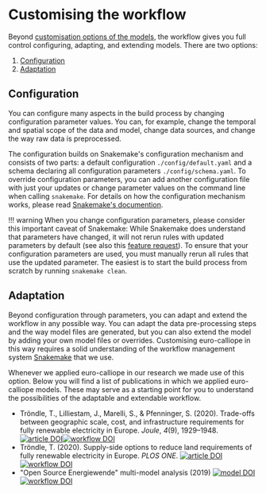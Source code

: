 # Customising the workflow

Beyond [customisation options of the models](../model/customisation.md), the workflow gives you full control configuring, adapting, and extending models. There are two options:

1. [Configuration](./customisation.md#configuration)
2. [Adaptation](./customisation.md#adaptation)

## Configuration

You can configure many aspects in the build process by changing configuration parameter values.
You can, for example, change the temporal and spatial scope of the data and model, change data sources, and change the way raw data is preprocessed.

The configuration builds on Snakemake's configuration mechanism and consists of two parts: a default configuration `./config/default.yaml` and a schema declaring all configuration parameters `./config/schema.yaml`.
To override configuration parameters, you can add another configuration file with just your updates or change parameter values on the command line when calling `snakemake`.
For details on how the configuration mechanism works, please read [Snakemake's documention](https://snakemake.readthedocs.io/en/v6.1.1/snakefiles/configuration.html).

!!! warning
    When you change configuration parameters, please consider this important caveat of Snakemake:
    While Snakemake does understand that parameters have changed, it will not rerun rules with updated parameters by default (see also this [feature request](https://github.com/snakemake/snakemake/issues/976)).
    To ensure that your configuration parameters are used, you must manually rerun all rules that use the updated parameter.
    The easiest is to start the build process from scratch by running `snakemake clean`.

## Adaptation

Beyond configuration through parameters, you can adapt and extend the workflow in any possible way.
You can adapt the data pre-processing steps and the way model files are generated, but you can also extend the model by adding your own model files or overrides.
Customising euro-calliope in this way requires a solid understanding of the workflow management system [Snakemake](https://snakemake.readthedocs.io/en/v6.1.1/index.html) that we use.

Whenever we applied euro-calliope in our research we made use of this option.
Below you will find a list of publications in which we applied euro-calliope models.
These may serve as a starting point for you to understand the possibilities of the adaptable and extendable workflow.

* Tröndle, T., Lilliestam, J., Marelli, S., &#38; Pfenninger, S. (2020). Trade-offs between geographic scale, cost, and infrastructure requirements for fully renewable electricity in Europe. <i>Joule</i>, <i>4</i>(9), 1929–1948. [![article DOI](https://img.shields.io/badge/article-10.1016/j.joule.2020.07.018-blue)](https://doi.org/10.1016/j.joule.2020.07.018)[![workflow DOI](https://img.shields.io/badge/workflow-10.5281/zenodo.3950774-blue)](https://doi.org/10.5281/zenodo.3950774)
* Tröndle, T. (2020). Supply-side options to reduce land requirements of fully renewable electricity in Europe. <i>PLOS ONE</i>. [![article DOI](https://img.shields.io/badge/article-10.1371/journal.pone.0236958-blue)](https://doi.org/10.1371/journal.pone.0236958)[![workflow DOI](https://img.shields.io/badge/workflow-10.5281/zenodo.3956530-blue)](https://doi.org/10.5281/zenodo.3956530)
* "Open Source Energiewende" multi-model analysis (2019) [![model DOI](https://img.shields.io/badge/model-10.5281/zenodo.4085047-blue)](https://doi.org/10.5281/zenodo.4085047)[![workflow DOI](https://img.shields.io/badge/workflow-github/ose-blue)](https://github.com/timtroendle/calliope-in-ose-model-comparison)
